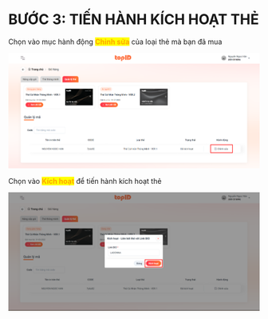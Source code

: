 # BƯỚC 3: TIẾN HÀNH KÍCH HOẠT THẺ

Chọn vào mục hành động <mark style="color:orange;">**Chỉnh sửa**</mark> của loại thẻ mà bạn đã mua

![](<../../../.gitbook/assets/image (7).png>)

Chọn vào <mark style="color:orange;">**Kích hoạt**</mark> để tiến hành kích hoạt thẻ

![](<../../../.gitbook/assets/image (18).png>)
